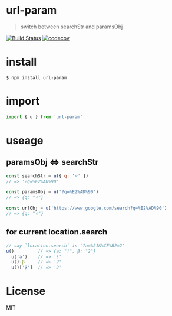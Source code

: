 # url-param
> switch between searchStr and paramsObj

[![Build Status](https://travis-ci.org/gaoryrt/url-param.svg?branch=master)](https://travis-ci.org/gaoryrt/url-param)
[![codecov](https://codecov.io/gh/gaoryrt/url-param/branch/master/graph/badge.svg)](https://codecov.io/gh/gaoryrt/url-param)

# install
```
$ npm install url-param
```

# import
```javascript
import { u } from 'url-param'
```

# useage
## paramsObj <=> searchStr
```javascript
const searchStr = u({ q: '⭐' })
// => '?q=%E2%AD%90'

const paramsObj = u('?q=%E2%AD%90')
// => {q: "⭐"}

const urlObj = u('https://www.google.com/search?q=%E2%AD%90')
// => {q: "⭐"}
```

## for current location.search
```javascript
// say `location.search` is '?a=%21&%CE%B2=2'
u()         // => {a: "!", β: "2"}
  u('a')    // => '!'
  u().β     // => '2'
  u()['β']  // => '2'
```

# License
MIT
